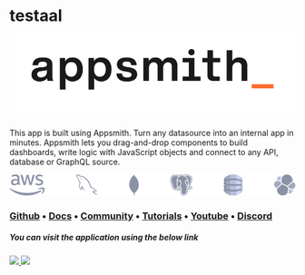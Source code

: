 # testaal![](https://raw.githubusercontent.com/appsmithorg/appsmith/release/static/appsmith_logo_primary.png)

This app is built using Appsmith. Turn any datasource into an internal app in minutes. Appsmith lets you drag-and-drop components to build dashboards, write logic with JavaScript objects and connect to any API, database or GraphQL source.

![](https://raw.githubusercontent.com/appsmithorg/appsmith/release/static/images/integrations.png)

### [Github](https://github.com/appsmithorg/appsmith) • [Docs](https://docs.appsmith.com/?utm_source=github&utm_medium=social&utm_content=appsmith_docs&utm_campaign=null&utm_term=appsmith_docs) • [Community](https://community.appsmith.com/) • [Tutorials](https://github.com/appsmithorg/appsmith/tree/update/readme#tutorials) • [Youtube](https://www.youtube.com/appsmith) • [Discord](https://discord.gg/rBTTVJp)

##### You can visit the application using the below link

###### [![](https://assets.appsmith.com/git-sync/Buttons.svg) ](https://appsmith-esdslnez6-get-appsmith.vercel.app/applications/6461d1b1e3878127e50b2f4f/pages/6461d1b1e3878127e50b2f52) [![](https://assets.appsmith.com/git-sync/Buttons2.svg)](https://appsmith-esdslnez6-get-appsmith.vercel.app/applications/6461d1b1e3878127e50b2f4f/pages/6461d1b1e3878127e50b2f52/edit)
